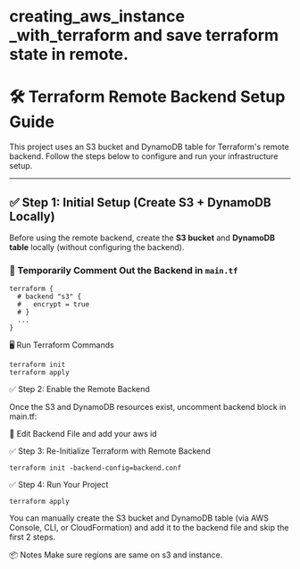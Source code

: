 # creating_aws_instance _with_terraform and save terraform state in remote.

# 🛠 Terraform Remote Backend Setup Guide

This project uses an S3 bucket and DynamoDB table for Terraform's remote backend. Follow the steps below to configure and run your infrastructure setup.

---

## ✅ Step 1: Initial Setup (Create S3 + DynamoDB Locally)

Before using the remote backend, create the **S3 bucket** and **DynamoDB table** locally (without configuring the backend).

### 📌 Temporarily Comment Out the Backend in `main.tf`

```hcl
terraform {
  # backend "s3" {
  #   encrypt = true
  # }
  ...
}
```
🖥 Run Terraform Commands
```hcl
terraform init
terraform apply
```
✅ Step 2: Enable the Remote Backend

Once the S3 and DynamoDB resources exist, uncomment  backend block in main.tf:

📄 Edit Backend File and add your aws id

✅ Step 3: Re-Initialize Terraform with Remote Backend
```hcl
terraform init -backend-config=backend.conf
```
✅ Step 4: Run Your Project
```hcl
terraform apply
```

You can manually create the S3 bucket and DynamoDB table (via AWS Console, CLI, or CloudFormation) and add it to the backend file and skip the first 2 steps.

📦 Notes
Make sure regions are same on s3 and instance.















